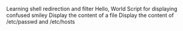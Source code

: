 Learning shell redirection and filter
Hello, World
Script for displaying confused smiley
Display the content of a file
Display the content of /etc/passwd and /etc/hosts
